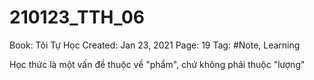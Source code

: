 # 210123_TTH_06

Book: Tôi Tự Học
Created: Jan 23, 2021
Page: 19
Tag: #Note, Learning

Học thức là một vấn đề thuộc về "phẩm", chứ không phải thuộc "lượng"